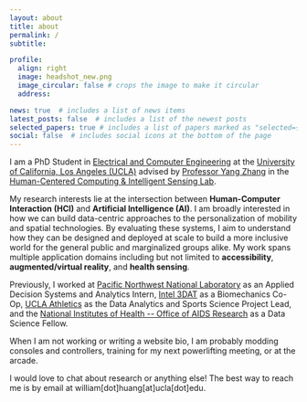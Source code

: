 ```yaml
---
layout: about
title: about
permalink: /
subtitle:

profile:
  align: right
  image: headshot_new.png
  image_circular: false # crops the image to make it circular
  address: 

news: true  # includes a list of news items
latest_posts: false  # includes a list of the newest posts
selected_papers: true # includes a list of papers marked as "selected={true}"
social: false  # includes social icons at the bottom of the page
---
```


I am a PhD Student in [Electrical and Computer Engineering](https://www.ee.ucla.edu/) at the [University of California, Los Angeles (UCLA)](https://www.ucla.edu/) advised by [Professor Yang Zhang](https://yangzhang.dev/) in the [Human-Centered Computing & Intelligent Sensing Lab](https://hilab.dev/).

My research interests lie at the intersection between **Human-Computer Interaction (HCI)** and **Artificial Intelligence (AI)**. I am broadly interested in how we can build data-centric approaches to the personalization of mobility and spatial technologies. By evaluating these systems, I aim to understand how they can be designed and deployed at scale to build a more inclusive world for the general public and marginalized groups alike. My work spans multiple application domains including but not limited to **accessibility**, **augmented/virtual reality**, and **health sensing**.

Previously, I worked at [Pacific Northwest National Laboratory](https://www.pnnl.gov/) as an Applied Decision Systems and Analytics Intern, [Intel 3DAT](https://www.intel.com/content/www/us/en/architecture-and-technology/3d-athlete-tracking.html) as a Biomechanics Co-Op, [UCLA Athletics](https://uclabruins.com/) as the Data Analytics and Sports Science Project Lead, and the [National Institutes of Health -- Office of AIDS Research](https://www.oar.nih.gov/) as a Data Science Fellow.

When I am not working or writing a website bio, I am probably modding consoles and controllers, training for my next powerlifting meeting, or at the arcade.

I would love to chat about research or anything else! The best way to reach me is by email at william[dot]huang[at]ucla[dot]edu.

<!-- Write your biography here. Tell the world about yourself. Link to your favorite [subreddit](http://reddit.com). You can put a picture in, too. The code is already in, just name your picture `prof_pic.jpg` and put it in the `img/` folder. -->

<!-- Put your address / P.O. box / other info right below your picture. You can also disable any of these elements by editing `profile` property of the YAML header of your `_pages/about.md`. Edit `_bibliography/papers.bib` and Jekyll will render your [publications page](/al-folio/publications/) automatically. -->

<!-- Link to your social media connections, too. This theme is set up to use [Font Awesome icons](http://fortawesome.github.io/Font-Awesome/) and [Academicons](https://jpswalsh.github.io/academicons/), like the ones below. Add your Facebook, Twitter, LinkedIn, Google Scholar, or just disable all of them. -->
